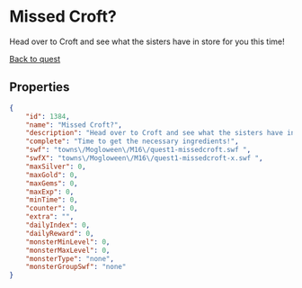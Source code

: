 # Missed Croft?

Head over to Croft and see what the sisters have in store for you this time!

[Back to quest](../quests.md)

## Properties

```json
{
    "id": 1384,
    "name": "Missed Croft?",
    "description": "Head over to Croft and see what the sisters have in store for you this time!",
    "complete": "Time to get the necessary ingredients!",
    "swf": "towns\/Mogloween\/M16\/quest1-missedcroft.swf ",
    "swfX": "towns\/Mogloween\/M16\/quest1-missedcroft-x.swf ",
    "maxSilver": 0,
    "maxGold": 0,
    "maxGems": 0,
    "maxExp": 0,
    "minTime": 0,
    "counter": 0,
    "extra": "",
    "dailyIndex": 0,
    "dailyReward": 0,
    "monsterMinLevel": 0,
    "monsterMaxLevel": 0,
    "monsterType": "none",
    "monsterGroupSwf": "none"
}
```

